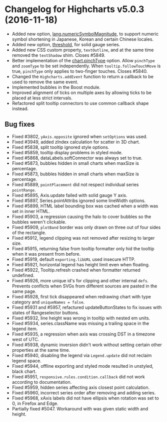 # Changelog for Highcharts v5.0.3 (2016-11-18)
        
- Added new option, [lang.numericSymbolMagnitude](https://api.highcharts.com/highcharts/lang.numericSymbolMagnitude), to support numeric symbol shortening in Japanese, Korean and certain Chinese locales.
- Added new option, [threshold](https://api.highcharts.com/highcharts/plotOptions.solidgauge.threshold), for solid gauge series.
- Added new CSS custom property, `textOutline`, and at the same time removed the `textShadow` shim. Closes #5849.
- Better implementation of the [chart.pinchType](https://api.highcharts.com/highcharts/chart.pinchType) option. Allow `pinchType` and `zoomType` to be set independently. When `tooltip.followTouchMove` is true, `pinchType` only applies to two-finger touches. Closes #5840.
- Changed the `Highcharts.addEvent` function to return a callback to be used to remove the same event.
- Implemented bubbles in the Boost module.
- Improved alignment of ticks on multiple axes by allowing ticks to be placed at less strict intervals.
- Refactored split tooltip connectors to use common callback shape instead.

## Bug fixes
- Fixed #3802, `yAxis.opposite` ignored when `setOptions` was used.
- Fixed #3949, added zIndex calculation for scatter in 3D chart.
- Fixed #5838, split tooltip ignored style options.
- Fixed #5859, tooltip display problems in styled mode.
- Fixed #5868, dataLabels.softConnector was always set to true.
- Fixed #5873, bubbles hidden in small charts when maxSize is percentage.
- Fixed #5873, bubbles hidden in small charts when maxSize is percentage.
- Fixed #5889, `pointPlacement` did not respect individual series `pointRange`.
- Fixed #5895, Axis.update failed with solid gauge Y axis.
- Fixed #5897, Series.pointAttribs ignored some lineWidth options.
- Fixed #5899, HTML label bounding box was cached when a width was set in inner HTML.
- Fixed #5903, a regression causing the halo to cover bubbles so the bubbles weren't clickable.
- Fixed #5909, `plotBand` border was only drawn on three out of four sides of the rectangle.
- Fixed #5912, legend clipping was not removed after resizing to larger size.
- Fixed #5915, returning false from tooltip formatter only hid the tooltip when it was present from before.
- Fixed #5919, default `exporting.libURL` used insecure HTTP.
- Fixed #5921, horizontal legend has height limit even when floating.
- Fixed #5922, Tooltip.refresh crashed when formatter returned undefined.
- Fixed #5926, more unique id's for clipping and other internal `defs`. Prevents conflicts when SVGs from different sources are pasted in the same page.
- Fixed #5928, first tick disappeared when redrawing chart with type category and `uniqueNames = false`.
- Fixed #5931 and #5957, refactured updateButtonStates to fix issues with states of Rangeselector buttons.
- Fixed #5932, line height was wrong in tooltip with nested em units.
- Fixed #5934, series.className was missing a trailing space in the legend item.
- Fixed #5935, a regression when axis was crossing DST in a timezone west of UTC.
- Fixed #5938, dynamic inversion didn't work without setting certain other properties at the same time.
- Fixed #5940, disabling the legend via `Legend.update` did not reclaim legend space.
- Fixed #5944, offline exporting and styled mode resulted in unstyled, black chart.
- Fixed #5951, `responsive.rules.condition.callback` did not work according to documentation.
- Fixed #5959, hidden series affecting axis closest point calculation.
- Fixed #5960, incorrect series order after removing and adding series.
- Fixed #5968, xAxis labels did not have ellipsis when rotation was set to 0, in Firefox and Edge.
- Partially fixed #5047. Workaround with was given static width and height.